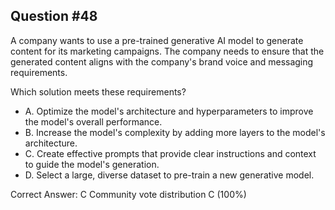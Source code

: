 ## Question #48

A company wants to use a pre-trained generative AI model to generate content for its marketing campaigns. The company needs to ensure that the generated content aligns with the company's brand voice and messaging requirements.

Which solution meets these requirements?

- A. Optimize the model's architecture and hyperparameters to improve the model's overall performance.
- B. Increase the model's complexity by adding more layers to the model's architecture.
- C. Create effective prompts that provide clear instructions and context to guide the model's generation.
- D. Select a large, diverse dataset to pre-train a new generative model. 

Correct Answer: 
C Community vote distribution C (100%)